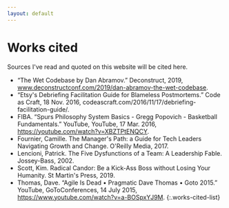```yaml
---
layout: default
---
```


# Works cited

Sources I've read and quoted on this website will be cited here.

* “The Wet Codebase by Dan Abramov.” Deconstruct, 2019, www.deconstructconf.com/2019/dan-abramov-the-wet-codebase.
* “Etsy's Debriefing Facilitation Guide for Blameless Postmortems.” Code as Craft, 18 Nov. 2016, codeascraft.com/2016/11/17/debriefing-facilitation-guide/.
* FIBA. “Spurs Philosophy System Basics - Gregg Popovich - Basketball Fundamentals.” YouTube, YouTube, 17 Mar. 2016, https://youtube.com/watch?v=XBZTPtENQCY.
* Fournier, Camille. The Manager's Path: a Guide for Tech Leaders Navigating Growth and Change. O'Reilly Media, 2017.
* Lencioni, Patrick. The Five Dysfunctions of a Team: A Leadership Fable. Jossey-Bass, 2002.
* Scott, Kim. Radical Candor: Be a Kick-Ass Boss without Losing Your Humanity. St Martin's Press, 2019.
* Thomas, Dave. “Agile Is Dead • Pragmatic Dave Thomas • Goto 2015.” YouTube, GoToConferences, 14 July 2015, https://www.youtube.com/watch?v=a-BOSpxYJ9M.
{:.works-cited-list}
